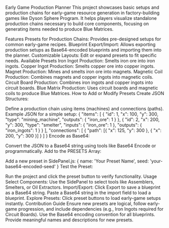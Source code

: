 Early Game Production Planner
This project showcases basic setups and production chains for early-game resource generation in factory-building games like Dyson Sphere Program. It helps players visualize standalone production chains necessary to build core components, focusing on generating items needed to produce Blue Matrices.

Features
Presets for Production Chains: Provides pre-designed setups for common early-game recipes.
Blueprint Export/Import: Allows exporting production setups as Base64-encoded blueprints and importing them into the planner.
Customizable Layouts: Edit or expand presets to fit specific needs.
Available Presets
Iron Ingot Production: Smelts iron ore into iron ingots.
Copper Ingot Production: Smelts copper ore into copper ingots.
Magnet Production: Mines and smelts iron ore into magnets.
Magnetic Coil Production: Combines magnets and copper ingots into magnetic coils.
Circuit Board Production: Combines iron ingots and copper ingots into circuit boards.
Blue Matrix Production: Uses circuit boards and magnetic coils to produce Blue Matrices.
How to Add or Modify Presets
Create JSON Structures:

Define a production chain using items (machines) and connections (paths).
Example JSON for a simple setup:
{
  "items": [
    { "id": 1, "x": 100, "y": 300, "type": "mining_machine", "outputs": { "iron_ore": 1 } },
    { "id": 2, "x": 200, "y": 300, "type": "smelter", "inputs": { "iron_ore": 1 }, "outputs": { "iron_ingots": 1 } }
  ],
  "connections": [
    { "path": [{ "x": 125, "y": 300 }, { "x": 200, "y": 300 }] }
  ]
}
Encode as Base64:

Convert the JSON to a Base64 string using tools like Base64 Encode or programmatically.
Add to the PRESETS Array:

Add a new preset in SidePanel.js:
{
  name: 'Your Preset Name',
  seed: 'your-base64-encoded-seed'
}
Test the Preset:

Run the project and click the preset button to verify functionality.
Usage
Select Components: Use the SidePanel to select tools like Assemblers, Smelters, or Oil Extractors.
Import/Export:
Click Export to save a blueprint as a Base64 string.
Paste a Base64 string in the import field to load a blueprint.
Explore Presets: Click preset buttons to load early-game setups instantly.
Contribution Guide
Ensure new presets are logical, follow early-game progression, and include dependencies (e.g., Iron Ingots required for Circuit Boards).
Use the Base64 encoding convention for all blueprints.
Provide meaningful names and descriptions for new presets.
